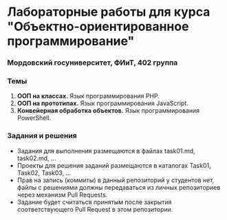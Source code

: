 # Лабораторные работы для курса "Объектно-ориентированное программирование"
### Мордовский госуниверситет, ФИиТ, 402 группа

### Темы
1. **ООП на классах.** Язык программирования PHP.
2. **ООП на прототипах.** Язык программирования JavaScript.
3. **Конвейерная обработка объектов.** Язык программирования PowerShell.

### Задания и решения
* Задания для выполнения размещаются в файлах task01.md, task02.md, ...
* Проекты для решения заданий размещаются в каталогах Task01, Task02, Task03, ...
* Прав на запись (коммиты) в данный репозиторий у студентов нет, файлы с решениями должны передаваться из личных репозиториев через механизм Pull Requests.
* Задание будет считаться принятым после закрытия соответствующего Pull Request в этом репозитории.


